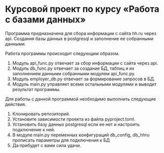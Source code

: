 # Курсовой проект по курсу «Работа с базами данных»

Программа предназначена для сбора информации с сайта hh.ru через api.
Создания базы данных в postgresql и заполнение ее собранными данными.

Работа программы происходит следующим образом.
1. Модуль api_func.py отвечает за сбор информации с сайта через api.
2. Модуль db_func.py отвечает за создание БД, таблиц и их заполнением данными собранными модулем api_func.py.
3. Модуль employer_db.py отвечает за формирование запросов в БД.
4. Модуль main.py управляет всеми остальными модулями и выводит результат программы.

Для работы с данной программой необходимо выполнить следующие действия.
1. Клонировать репозиторий. 
2. Установите зависимости проекта из файла pyproject.toml.
3. Установить базу данных postgresql если ее нет и настроить подключение к ней.
4. В модуле main.py переменных конфигураций db_config, db_hhru прописать параметры для подключения к БД
5. Да прибудет с вами сила удачи.
